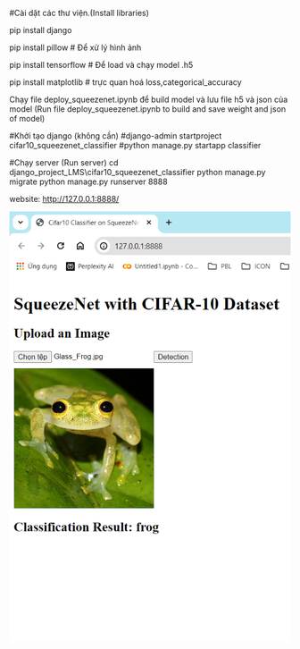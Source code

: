 #Cài dặt các thư viện.(Install libraries)

pip install django

pip install pillow # Để xử lý hình ảnh

pip install tensorflow # Để load và chạy model .h5

pip install matplotlib # trực quan hoá loss,categorical_accuracy

Chạy file deploy_squeezenet.ipynb để build model và lưu file h5 và json của model (Run file deploy_squeezenet.ipynb to build and save weight and json of model)

#Khởi tạo django (không cần)
#django-admin startproject cifar10_squeezenet_classifier
#python manage.py startapp classifier

#Chạy server (Run server)
cd django_project_LMS\cifar10_squeezenet_classifier
python manage.py migrate
python manage.py runserver 8888

website: http://127.0.0.1:8888/

![Django](image/Django.PNG)

